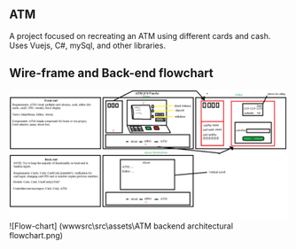 ## ATM

A project focused on recreating an ATM using different cards and cash. Uses Vuejs, C#, mySql, and other libraries.

## Wire-frame and Back-end flowchart

![Wire-frame](wwwsrc\src\assets\ATM.png)
![Flow-chart] (wwwsrc\src\assets\ATM backend architectural flowchart.png)
